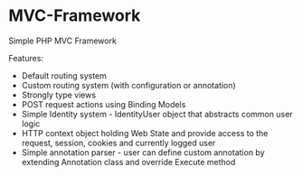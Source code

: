 # MVC-Framework
Simple PHP MVC  Framework

Features:
  - Default routing system
  - Custom routing system (with configuration or annotation)
  - Strongly type views
  - POST request actions using Binding Models
  - Simple Identity system - IdentityUser object that abstracts common user logic
  - HTTP context object holding Web State and provide access to the request, session, cookies and currently logged user
  - Simple annotation parser - user can define custom annotation by extending Annotation class and override Execute method
